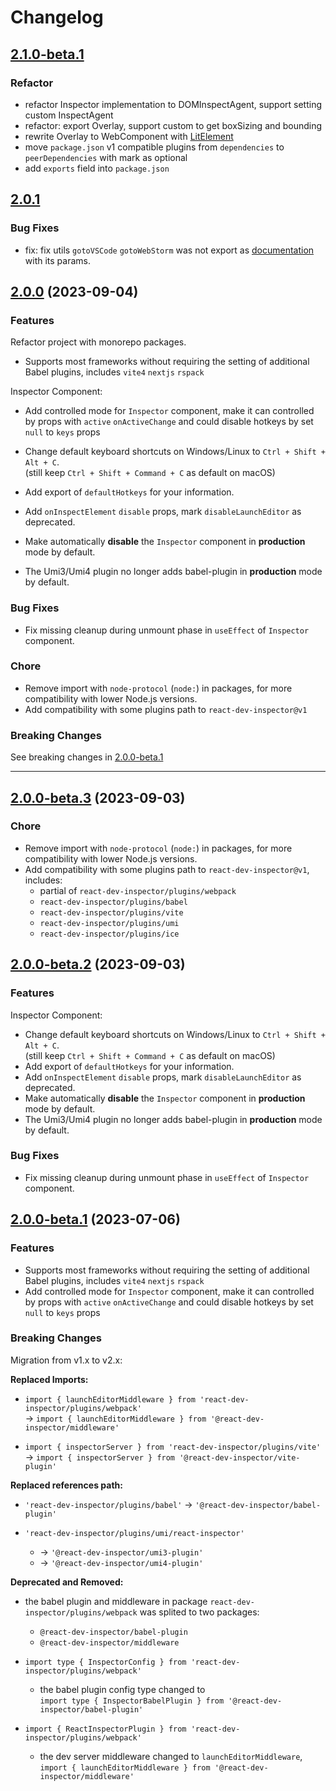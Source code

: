 # Changelog


## [2.1.0-beta.1](https://github.com/zthxxx/react-dev-inspector/compare/v2.0.1...v2.1.0-beta.1)

### Refactor

- refactor Inspector implementation to DOMInspectAgent, support setting custom InspectAgent
- refactor: export Overlay, support custom to get boxSizing and bounding
- rewrite Overlay to WebComponent with [LitElement](https://lit.dev)
- move `package.json` v1 compatible plugins from `dependencies` to `peerDependencies` with mark as optional
- add `exports` field into `package.json`


## [2.0.1](https://github.com/zthxxx/react-dev-inspector/compare/v1.9.0...v2.0.1)

### Bug Fixes

- fix: fix utils `gotoVSCode` `gotoWebStorm` was not export as [documentation](https://react-dev-inspector.zthxxx.me/docs/inspector-component#oninspectelement) with its params.


## [2.0.0](https://github.com/zthxxx/react-dev-inspector/compare/v1.9.0...v2.0.0) (2023-09-04)

### Features

Refactor project with monorepo packages.

- Supports most frameworks without requiring the setting of additional Babel plugins, includes `vite4` `nextjs` `rspack`

Inspector Component:

- Add controlled mode for `Inspector` component,
  make it can controlled by props with `active` `onActiveChange`
  and could disable hotkeys by set `null` to `keys` props

- Change default keyboard shortcuts on Windows/Linux to `Ctrl + Shift + Alt + C`. <br/>
  (still keep `Ctrl + Shift + Command + C` as default on macOS)
- Add export of `defaultHotkeys` for your information.
- Add `onInspectElement` `disable` props, mark `disableLaunchEditor` as deprecated.
- Make automatically **disable** the `Inspector` component in **production** mode by default.
- The Umi3/Umi4 plugin no longer adds babel-plugin in **production** mode by default.

### Bug Fixes

- Fix missing cleanup during unmount phase in `useEffect` of `Inspector` component.


### Chore

- Remove import with `node-protocol` (`node:`) in packages, for more compatibility with lower Node.js versions.
- Add compatibility with some plugins path to `react-dev-inspector@v1`

### Breaking Changes

See breaking changes in [2.0.0-beta.1](#200-beta1-2023-07-06)


---


## [2.0.0-beta.3](https://github.com/zthxxx/react-dev-inspector/compare/v2.0.0-beta.2...v2.0.0-beta.3) (2023-09-03)

### Chore

- Remove import with `node-protocol` (`node:`) in packages, for more compatibility with lower Node.js versions.
- Add compatibility with some plugins path to `react-dev-inspector@v1`, includes:
  - partial of `react-dev-inspector/plugins/webpack`
  - `react-dev-inspector/plugins/babel`
  - `react-dev-inspector/plugins/vite`
  - `react-dev-inspector/plugins/umi`
  - `react-dev-inspector/plugins/ice`


## [2.0.0-beta.2](https://github.com/zthxxx/react-dev-inspector/compare/v2.0.0-beta.1...v2.0.0-beta.2) (2023-09-03)

### Features

Inspector Component:

- Change default keyboard shortcuts on Windows/Linux to `Ctrl + Shift + Alt + C`. <br/>
  (still keep `Ctrl + Shift + Command + C` as default on macOS)
- Add export of `defaultHotkeys` for your information.
- Add `onInspectElement` `disable` props, mark `disableLaunchEditor` as deprecated.
- Make automatically **disable** the `Inspector` component in **production** mode by default.
- The Umi3/Umi4 plugin no longer adds babel-plugin in **production** mode by default.

### Bug Fixes

- Fix missing cleanup during unmount phase in `useEffect` of `Inspector` component.


## [2.0.0-beta.1](https://github.com/zthxxx/react-dev-inspector/compare/v1.9.0...v2.0.0-beta.1) (2023-07-06)

### Features

- Supports most frameworks without requiring the setting of additional Babel plugins, includes `vite4` `nextjs` `rspack`
- Add controlled mode for `Inspector` component,
  make it can controlled by props with `active` `onActiveChange`
  and could disable hotkeys by set `null` to `keys` props

### Breaking Changes

Migration from v1.x to v2.x:

**Replaced Imports:**

- `import { launchEditorMiddleware } from 'react-dev-inspector/plugins/webpack'` <br/>
  -> `import { launchEditorMiddleware } from '@react-dev-inspector/middleware'`

- `import { inspectorServer } from 'react-dev-inspector/plugins/vite'` <br/>
  -> `import { inspectorServer } from '@react-dev-inspector/vite-plugin'`

**Replaced references path:**

- `'react-dev-inspector/plugins/babel'` -> `'@react-dev-inspector/babel-plugin'`

- `'react-dev-inspector/plugins/umi/react-inspector'`
  - -> `'@react-dev-inspector/umi3-plugin'`
  - -> `'@react-dev-inspector/umi4-plugin'`


**Deprecated and Removed:**

- the babel plugin and middleware in package `react-dev-inspector/plugins/webpack` was splited to two packages:
  - `@react-dev-inspector/babel-plugin`
  - `@react-dev-inspector/middleware`

- `import type { InspectorConfig } from 'react-dev-inspector/plugins/webpack'`
  - the babel plugin config type changed to <br/>
    `import type { InspectorBabelPlugin } from '@react-dev-inspector/babel-plugin'`

- `import { ReactInspectorPlugin } from 'react-dev-inspector/plugins/webpack'`
  - the dev server middleware changed to `launchEditorMiddleware`, <br/>
    `import { launchEditorMiddleware } from '@react-dev-inspector/middleware'`
